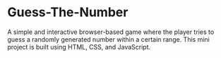 # Guess-The-Number
A simple and interactive browser-based game where the player tries to guess a randomly generated number within a certain range. This mini project is built using HTML, CSS, and JavaScript.
